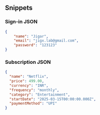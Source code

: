 ## Snippets

### Sign-in JSON

```json
{
    "name": "Jigar",
    "email": "jigx.lab@gmail.com",
    "password": "123123"
}
```

### Subscription JSON
```json
{
  "name": "Netflix",
  "price": 499.00,
  "currency": "INR",
  "frequency": "monthly",
  "category": "Entertainment",
  "startDate": "2025-03-15T00:00:00.000Z",
  "paymentMethod": "UPI"
}
```


